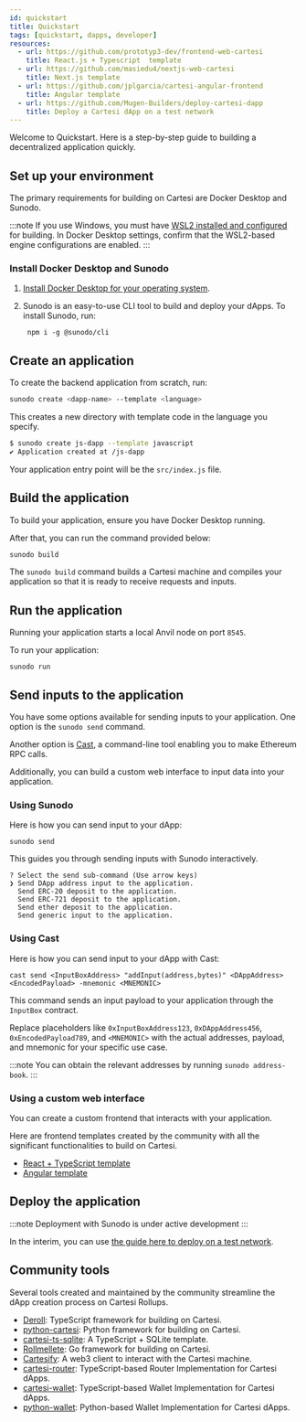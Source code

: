 ```yaml
---
id: quickstart
title: Quickstart
tags: [quickstart, dapps, developer]
resources:
  - url: https://github.com/prototyp3-dev/frontend-web-cartesi
    title: React.js + Typescript  template
  - url: https://github.com/masiedu4/nextjs-web-cartesi
    title: Next.js template
  - url: https://github.com/jplgarcia/cartesi-angular-frontend
    title: Angular template
  - url: https://github.com/Mugen-Builders/deploy-cartesi-dapp
    title: Deploy a Cartesi dApp on a test network
---
```


Welcome to Quickstart. Here is a step-by-step guide to building a decentralized application quickly.

## Set up your environment

The primary requirements for building on Cartesi are Docker Desktop and Sunodo.

:::note
If you use Windows, you must have [WSL2 installed and configured](https://learn.microsoft.com/en-us/windows/wsl/install) for building. In Docker Desktop settings, confirm that the WSL2-based engine configurations are enabled.
:::

### Install Docker Desktop and Sunodo

1. [Install Docker Desktop for your operating system](https://www.docker.com/products/docker-desktop/).

2. Sunodo is an easy-to-use CLI tool to build and deploy your dApps. To install Sunodo, run:

   ```shell
    npm i -g @sunodo/cli
   ```

## Create an application

To create the backend application from scratch, run:

```bash
sunodo create <dapp-name> --template <language>
```

This creates a new directory with template code in the language you specify.

```bash
$ sunodo create js-dapp --template javascript
✔ Application created at /js-dapp
```

Your application entry point will be the `src/index.js` file.

## Build the application

To build your application, ensure you have Docker Desktop running.

After that, you can run the command provided below:

```bash
sunodo build
```

The `sunodo build` command builds a Cartesi machine and compiles your application so that it is ready to receive requests and inputs.

## Run the application

Running your application starts a local Anvil node on port `8545`.

To run your application:

```
sunodo run
```

## Send inputs to the application

You have some options available for sending inputs to your application. One option is the `sunodo send` command.

Another option is [Cast](https://book.getfoundry.sh/cast/), a command-line tool enabling you to make Ethereum RPC calls.

Additionally, you can build a custom web interface to input data into your application.

### Using Sunodo

Here is how you can send input to your dApp:

```shell
sunodo send
```

This guides you through sending inputs with Sunodo interactively.

```
? Select the send sub-command (Use arrow keys)
❯ Send DApp address input to the application.
  Send ERC-20 deposit to the application.
  Send ERC-721 deposit to the application.
  Send ether deposit to the application.
  Send generic input to the application.
```

### Using Cast

Here is how you can send input to your dApp with Cast:

```shell
cast send <InputBoxAddress> "addInput(address,bytes)" <DAppAddress> <EncodedPayload> -mnemonic <MNEMONIC>
```

This command sends an input payload to your application through the `InputBox` contract.

Replace placeholders like `0xInputBoxAddress123`, `0xDAppAddress456`, `0xEncodedPayload789`, and `<MNEMONIC>` with the actual addresses, payload, and mnemonic for your specific use case.

:::note
You can obtain the relevant addresses by running `sunodo address-book`.
:::


### Using a custom web interface

You can create a custom frontend that interacts with your application.

Here are frontend templates created by the community with all the significant functionalities to build on Cartesi. 
- [React + TypeScript template](https://github.com/prototyp3-dev/frontend-web-cartesi)
- [Angular template](https://github.com/jplgarcia/cartesi-angular-frontend) 

## Deploy the application

:::note
Deployment with Sunodo is under active development
:::

In the interim, you can use [the guide here to deploy on a test network](https://github.com/Mugen-Builders/deploy-cartesi-dapp).

## Community tools

Several tools created and maintained by the community streamline the dApp creation process on Cartesi Rollups.

- [Deroll](https://github.com/tuler/deroll): TypeScript framework for building on Cartesi.
- [python-cartesi](https://github.com/prototyp3-dev/python-cartesi): Python framework for building on Cartesi.
- [cartesi-ts-sqlite](https://github.com/doiim/cartesi-ts-sqlite): A TypeScript + SQLite template.
- [Rollmellete](https://github.com/gligneul/rollmelette): Go framework for building on Cartesi.
- [Cartesify](https://github.com/Calindra/cartesify): A web3 client to interact with the Cartesi machine.
- [cartesi-router](https://github.com/jjhbk/cartesi-router): TypeScript-based Router Implementation for Cartesi dApps.
- [cartesi-wallet](https://github.com/jjhbk/cartesi-wallet): TypeScript-based Wallet Implementation for Cartesi dApps.
- [python-wallet](https://github.com/jplgarcia/python-wallet/tree/main): Python-based Wallet Implementation for Cartesi dApps.
